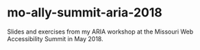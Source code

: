 # mo-ally-summit-aria-2018
Slides and exercises from my ARIA workshop at the Missouri Web Accessibility Summit in May 2018.
